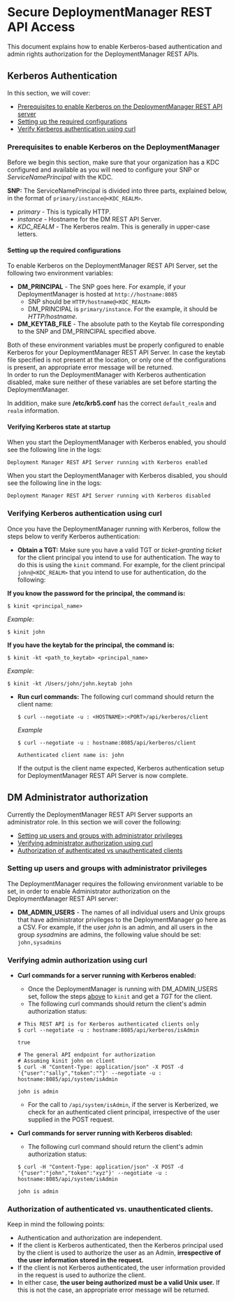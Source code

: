 # Secure DeploymentManager REST API Access
This document explains how to enable Kerberos-based authentication and admin rights
authorization for the DeploymentManager REST APIs.

## Kerberos Authentication
In this section, we will cover:
  - [Prerequisites to enable Kerberos on the DeploymentManager REST API server](#prerequisites-to-enable-kerberos-on-the-deploymentmanager)
  - [Setting up the required configurations](#setting-up-the-required-configurations)
  - [Verify Kerberos authentication using curl](#verifying-kerberos-authentication-using-curl)

### Prerequisites to enable Kerberos on the DeploymentManager
Before we begin this section, make sure that your organization has a KDC configured and
available as you will need to configure your SNP or *ServiceNamePrincipal* with the KDC.

**SNP:** The ServiceNamePrincipal is divided into three parts, explained below, in the
format of `primary/instance@<KDC_REALM>`.
- *primary* - This is typically HTTP.
- *instance* - Hostname for the DM REST API Server.
- *KDC_REALM* - The Kerberos realm. This is generally in upper-case letters.

#### Setting up the required configurations
To enable Kerberos on the DeploymentManager REST API Server, set the following two
environment variables:
- **DM_PRINCIPAL** - The SNP goes here. For example, if your DeploymentManager is hosted
at `http://hostname:8085`
    - SNP should be `HTTP/hostname@<KDC_REALM>`
    - DM_PRINCIPAL is `primary/instance`. For the example, it should be *HTTP/hostname*.
- **DM_KEYTAB_FILE** - The absolute path to the Keytab file corresponding to the SNP and
DM_PRINCIPAL specified above.

Both of these environment variables must be properly configured to enable Kerberos for your
DeploymentManager REST API Server. In case the keytab file specified is not present at the
location, or only one of the configurations is present, an appropriate error message will
be returned.<br />
In order to run the DeploymentManager with Kerberos authentication disabled, make sure
neither of these variables are set before starting the DeploymentManager.

In addition, make sure **/etc/krb5.conf** has the correct `default_realm` and `realm` information.

#### Verifying Kerberos state at startup
When you start the DeploymentManager with Kerberos enabled, you should see the following
line in the logs:
```
Deployment Manager REST API Server running with Kerberos enabled
```

When you start the DeploymentManager with Kerberos disabled, you should see the following
line in the logs:
```
Deployment Manager REST API Server running with Kerberos disabled
```

### Verifying Kerberos authentication using curl
Once you have the DeploymentManager running with Kerberos, follow the steps below to verify
Kerberos authentication:
  - **Obtain a TGT:**
  Make sure you have a valid TGT or *ticket-granting ticket* for the client principal you
  intend to use for authentication. The way to do this is using the `kinit` command. For
  example, for the client principal `john@<KDC_REALM>` that you intend to use for
  authentication, do the following:

  **If you know the password for the principal, the command is:**
  ```shell
  $ kinit <principal_name>
  ```
  *Example*:
  ```shell
  $ kinit john
  ```
  **If you have the keytab for the principal, the command is:**
  ```shell
  $ kinit -kt <path_to_keytab> <principal_name>
  ```
  *Example*:
  ```shell
  $ kinit -kt /Users/john/john.keytab john
  ```

  - **Run curl commands:**
    The following curl command should return the client name:
    ```shell
    $ curl --negotiate -u : <HOSTNAME>:<PORT>/api/kerberos/client
    ```
    *Example*
    ```shell
    $ curl --negotiate -u : hostname:8085/api/kerberos/client

    Authenticated client name is: john
    ```
    If the output is the client name expected, Kerberos authentication setup for
    DeploymentManager REST API Server is now complete.

## DM Administrator authorization
Currently the DeploymentManager REST API Server supports an administrator role. In this
section we will cover the following:
  - [Setting up users and groups with administrator privileges](#setting-up-users-and-groups-with-administrator-privileges)
  - [Verifying administrator authorization using curl](#verifying-admin-authorization-using-curl)
  - [Authorization of authenticated vs unauthenticated clients](#authorization-of-authenticated-vs-unauthenticated-clients)

### Setting up users and groups with administrator privileges
The DeploymentManager requires the following environment variable to be set, in order to
enable Administrator authorization on the DeploymentManager REST API server:
  - **DM_ADMIN_USERS** - The names of all individual users and Unix groups that have
    administrator privileges to the DeploymentManager go here as a CSV. For example, if
    the user *john* is an admin, and all users in the group *sysadmins* are admins, the
    following value should be set: ```john,sysadmins```

### Verifying admin authorization using curl
- **Curl commands for a server running with Kerberos enabled:**
  - Once the DeploymentManager is running with DM_ADMIN_USERS set, follow the steps [above](#verifying-kerberos-authentication-using-curl)
  to `kinit` and get a *TGT* for the client.
  - The following curl commands should return the client's admin authorization status:
  ```shell
  # This REST API is for Kerberos authenticated clients only
  $ curl --negotiate -u : hostname:8085/api/kerberos/isAdmin

  true
  ```
  ```shell
  # The general API endpoint for authorization
  # Assuming kinit john on client
  $ curl -H "Content-Type: application/json" -X POST -d '{"user":"sally","token":""}' --negotiate -u : hostname:8085/api/system/isAdmin

  john is admin
  ```
  - For the call to `/api/system/isAdmin`, if the server is Kerberized, we check for an
    authenticated client principal, irrespective of the user supplied in the POST request.

- **Curl commands for server running with Kerberos disabled:**
  - The following curl command should return the client's admin authorization status:
  ```shell
  $ curl -H "Content-Type: application/json" -X POST -d '{"user":"john","token":"xyz"}' --negotiate -u : hostname:8085/api/system/isAdmin

  john is admin
  ```

### Authorization of authenticated vs. unauthenticated clients.
Keep in mind the following points:
  - Authentication and authorization are independent.
  - If the client is Kerberos authenticated, then the Kerberos principal used by the
    client is used to authorize the user as an Admin, **irrespective of the user
    information stored in the request.**
  - If the client is not Kerberos authenticated, the user information provided in the
     request is used to authorize the client.
  - In either case, **the user being authorized must be a valid Unix user.** If this is
     not the case, an appropriate error message will be returned.
